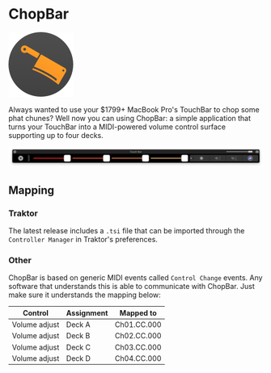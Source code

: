# ChopBar

![ChopBar](https://raw.githubusercontent.com/robhendriks/ChopBar/master/ChopBar/Assets.xcassets/AppIcon.appiconset/AppIcon-128.png?token=ABw8KJEuPivI0wTUf1OKSWwpzQ1UHtRHks5aL0x6wA%3D%3D)

Always wanted to use your $1799+ MacBook Pro's TouchBar to chop some phat chunes? Well now you can using ChopBar: a simple application that turns your TouchBar into a MIDI-powered volume control surface supporting up to four decks.

![Screenshot](https://raw.githubusercontent.com/robhendriks/ChopBar/master/Screenshot.png?token=ABw8KEacLecr83T1Q_UuJweMmgEvQoyLks5aL0dUwA%3D%3D)

## Mapping

### Traktor

The latest release includes a `.tsi` file that can be imported through the `Controller Manager` in Traktor's preferences.

### Other

ChopBar is based on generic MIDI events called `Control Change` events. Any software that understands this is able to communicate with ChopBar. Just make sure it understands the mapping below:

| Control | Assignment | Mapped to |
| ------- | ---------- | --------- |
| Volume adjust | Deck A | Ch01.CC.000 |
| Volume adjust | Deck B | Ch02.CC.000 |
| Volume adjust | Deck C | Ch03.CC.000 |
| Volume adjust | Deck D | Ch04.CC.000 |

